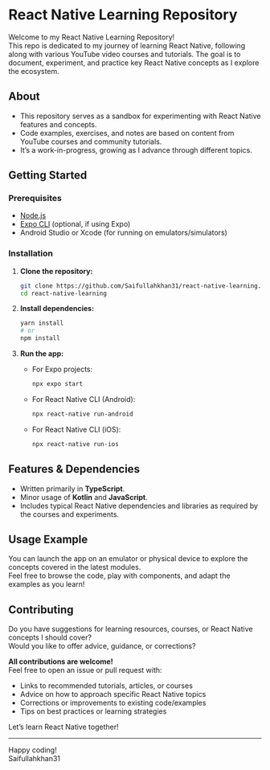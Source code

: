 # React Native Learning Repository

Welcome to my React Native Learning Repository!  
This repo is dedicated to my journey of learning React Native, following along with various YouTube video courses and tutorials. The goal is to document, experiment, and practice key React Native concepts as I explore the ecosystem.

## About

- This repository serves as a sandbox for experimenting with React Native features and concepts.
- Code examples, exercises, and notes are based on content from YouTube courses and community tutorials.
- It’s a work-in-progress, growing as I advance through different topics.

## Getting Started

### Prerequisites

- [Node.js](https://nodejs.org/)
- [Expo CLI](https://docs.expo.dev/get-started/installation/) (optional, if using Expo)
- Android Studio or Xcode (for running on emulators/simulators)

### Installation

1. **Clone the repository:**
   ```sh
   git clone https://github.com/Saifullahkhan31/react-native-learning.git
   cd react-native-learning
   ```

2. **Install dependencies:**
   ```sh
   yarn install
   # or
   npm install
   ```

3. **Run the app:**
   - For Expo projects:
     ```sh
     npx expo start
     ```
   - For React Native CLI (Android):
     ```sh
     npx react-native run-android
     ```
   - For React Native CLI (iOS):
     ```sh
     npx react-native run-ios
     ```

## Features & Dependencies

- Written primarily in **TypeScript**.
- Minor usage of **Kotlin** and **JavaScript**.
- Includes typical React Native dependencies and libraries as required by the courses and experiments.

## Usage Example

You can launch the app on an emulator or physical device to explore the concepts covered in the latest modules.  
Feel free to browse the code, play with components, and adapt the examples as you learn!

## Contributing

Do you have suggestions for learning resources, courses, or React Native concepts I should cover?  
Would you like to offer advice, guidance, or corrections?

**All contributions are welcome!**  
Feel free to open an issue or pull request with:

- Links to recommended tutorials, articles, or courses
- Advice on how to approach specific React Native topics
- Corrections or improvements to existing code/examples
- Tips on best practices or learning strategies

Let’s learn React Native together!

---

Happy coding!  
Saifullahkhan31
